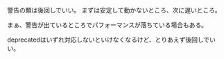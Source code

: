 警告の類は後回しでいい。
まずは安定して動かないところ、次に遅いところ。

まぁ、警告が出ているところでパフォーマンスが落ちている場合もある。

deprecatedはいずれ対応しないといけなくなるけど、とりあえず後回しでいい。
